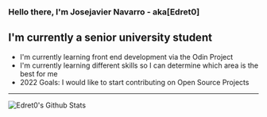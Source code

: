 ### Hello there, I'm Josejavier Navarro - aka[Edret0]

## I'm currently a senior university student
- I'm currently learning front end development via the Odin Project 
- I'm currently learning different skills so I can determine which area is the best for me
- 2022 Goals: I would like to start contributing on Open Source Projects


---

<img align = "left" alt = "Edret0's Github Stats" src = "https://github-readem-stats.vercel.app/api?username=Edret0&show_icons=true&hide_border=true">